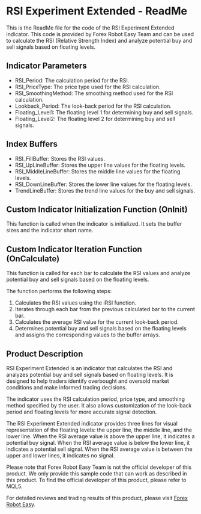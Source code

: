 # RSI Experiment Extended - ReadMe

This is the ReadMe file for the code of the RSI Experiment Extended indicator. This code is provided by Forex Robot Easy Team and can be used to calculate the RSI (Relative Strength Index) and analyze potential buy and sell signals based on floating levels.

## Indicator Parameters

- RSI_Period: The calculation period for the RSI.
- RSI_PriceType: The price type used for the RSI calculation.
- RSI_SmoothingMethod: The smoothing method used for the RSI calculation.
- Lookback_Period: The look-back period for the RSI calculation.
- Floating_Level1: The floating level 1 for determining buy and sell signals.
- Floating_Level2: The floating level 2 for determining buy and sell signals.

## Index Buffers

- RSI_FillBuffer: Stores the RSI values.
- RSI_UpLineBuffer: Stores the upper line values for the floating levels.
- RSI_MiddleLineBuffer: Stores the middle line values for the floating levels.
- RSI_DownLineBuffer: Stores the lower line values for the floating levels.
- TrendLineBuffer: Stores the trend line values for the buy and sell signals.

## Custom Indicator Initialization Function (OnInit)

This function is called when the indicator is initialized. It sets the buffer sizes and the indicator short name.

## Custom Indicator Iteration Function (OnCalculate)

This function is called for each bar to calculate the RSI values and analyze potential buy and sell signals based on the floating levels.

The function performs the following steps:

1. Calculates the RSI values using the iRSI function.
2. Iterates through each bar from the previous calculated bar to the current bar.
3. Calculates the average RSI value for the current look-back period.
4. Determines potential buy and sell signals based on the floating levels and assigns the corresponding values to the buffer arrays.

## Product Description

RSI Experiment Extended is an indicator that calculates the RSI and analyzes potential buy and sell signals based on floating levels. It is designed to help traders identify overbought and oversold market conditions and make informed trading decisions.

The indicator uses the RSI calculation period, price type, and smoothing method specified by the user. It also allows customization of the look-back period and floating levels for more accurate signal detection.

The RSI Experiment Extended indicator provides three lines for visual representation of the floating levels: the upper line, the middle line, and the lower line. When the RSI average value is above the upper line, it indicates a potential buy signal. When the RSI average value is below the lower line, it indicates a potential sell signal. When the RSI average value is between the upper and lower lines, it indicates no signal.

Please note that Forex Robot Easy Team is not the official developer of this product. We only provide this sample code that can work as described in this product. To find the official developer of this product, please refer to MQL5.

For detailed reviews and trading results of this product, please visit [Forex Robot Easy](https://forexroboteasy.com/forex-robot-review/rsi-experiment-extended-mt5-review-optimizing-forex-trades/).
